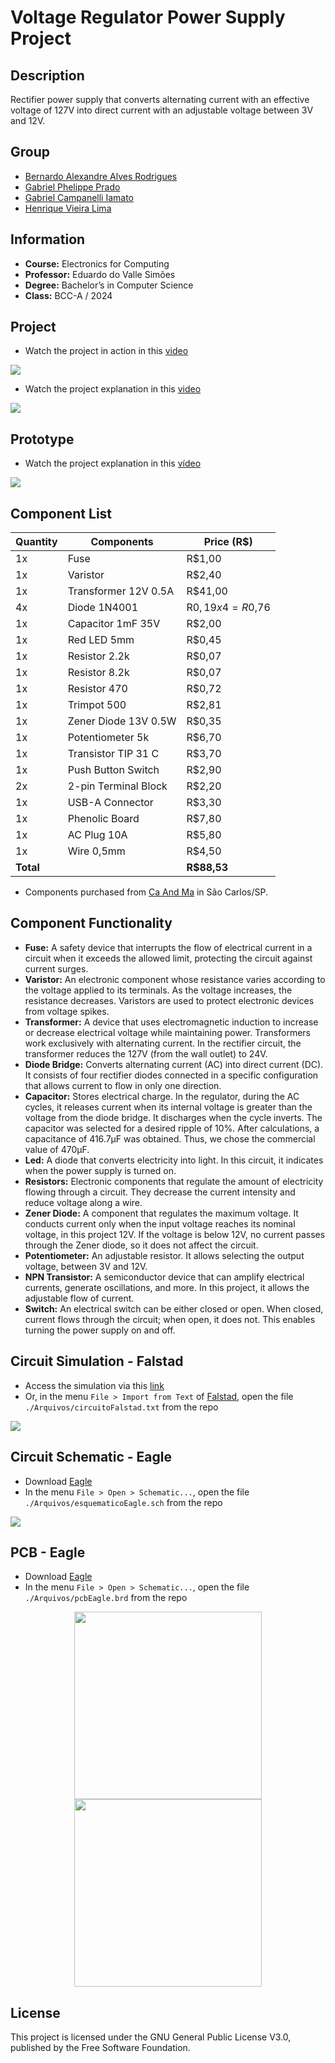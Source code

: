 # Voltage Regulator Power Supply Project

## Description
Rectifier power supply that converts alternating current with an effective voltage of 127V into direct current with an adjustable voltage between 3V and 12V.

## Group
 - [Bernardo Alexandre Alves Rodrigues](mailto:bernardorodrigues@usp.br)
 - [Gabriel Phelippe Prado](mailto:gabriel.phelippe@usp.br)
 - [Gabriel Campanelli Iamato](mailto:gabriel.c.iamato@usp.br)
 - [Henrique Vieira Lima](mailto:vieira.henrique@usp.br)

## Information
 - **Course:** Electronics for Computing
 - **Professor:** Eduardo do Valle Simões
 - **Degree:** Bachelor’s in Computer Science
 - **Class:** BCC-A / 2024 

## Project
 - Watch the project in action in this [video](https://youtu.be/LmAK9lCr3QM)
<img src="./Imagens/projeto.jpg">

 - Watch the project explanation in this [video](https://youtu.be/v0-GvNXRQ9Q?si=ZIwsNRWMdKinU6Kj)
<img src="./Imagens/explicação.png">

## Prototype
 - Watch the project explanation in this [vídeo](https://youtu.be/MAERgxqwMdY?si=GL7MvnJlF9lUfxt0)
<img src="./Imagens/protótipo.jpg">

## Component List
| Quantity | Components        | Price (R$) |
|----|---------------|------------|
| 1x | Fuse                   | R$1,00 |
| 1x | Varistor               | R$2,40 |
| 1x | Transformer 12V 0.5A   | R$41,00 |
| 4x | Diode 1N4001           | R$0,19 x 4 = R$0,76 |
| 1x | Capacitor 1mF 35V      | R$2,00 |
| 1x | Red LED 5mm            | R$0,45 |
| 1x | Resistor 2.2k          | R$0,07 |
| 1x | Resistor 8.2k          | R$0,07 |
| 1x | Resistor 470           | R$0,72 |
| 1x | Trimpot 500            | R$2,81 |
| 1x | Zener Diode 13V 0.5W   | R$0,35 |
| 1x | Potentiometer 5k       | R$6,70 |
| 1x | Transistor TIP 31 C    | R$3,70 |
| 1x | Push Button Switch     | R$2,90 |
| 2x | 2-pin Terminal Block   | R$2,20 |
| 1x | USB-A Connector        | R$3,30 |
| 1x | Phenolic Board         | R$7,80 |
| 1x | AC Plug 10A            | R$5,80 |
| 1x | Wire 0,5mm             | R$4,50 |
| **Total** |                 | **R$88,53** |

 - Components purchased from [Ca And Ma](https://www.caandma.com.br/) in São Carlos/SP.

## Component Functionality
 - **Fuse:** A safety device that interrupts the flow of electrical current in a circuit when it exceeds the allowed limit, protecting the circuit against current surges.
 - **Varistor:** An electronic component whose resistance varies according to the voltage applied to its terminals. As the voltage increases, the resistance decreases. Varistors are used to protect electronic devices from voltage spikes.
 - **Transformer:** A device that uses electromagnetic induction to increase or decrease electrical voltage while maintaining power. Transformers work exclusively with alternating current. In the rectifier circuit, the transformer reduces the 127V (from the wall outlet) to 24V.
 - **Diode Bridge:** Converts alternating current (AC) into direct current (DC). It consists of four rectifier diodes connected in a specific configuration that allows current to flow in only one direction.
 - **Capacitor:** Stores electrical charge. In the regulator, during the AC cycles, it releases current when its internal voltage is greater than the voltage from the diode bridge. It discharges when the cycle inverts. The capacitor was selected for a desired ripple of 10%. After calculations, a capacitance of 416.7µF was obtained. Thus, we chose the commercial value of 470µF.
 - **Led:** A diode that converts electricity into light. In this circuit, it indicates when the power supply is turned on.
 - **Resistors:** Electronic components that regulate the amount of electricity flowing through a circuit. They decrease the current intensity and reduce voltage along a wire.
 - **Zener Diode:** A component that regulates the maximum voltage. It conducts current only when the input voltage reaches its nominal voltage, in this project 12V. If the voltage is below 12V, no current passes through the Zener diode, so it does not affect the circuit.
 - **Potentiometer:** An adjustable resistor. It allows selecting the output voltage, between 3V and 12V.
 - **NPN Transistor:** A semiconductor device that can amplify electrical currents, generate oscillations, and more. In this project, it allows the adjustable flow of current.
 - **Switch:** An electrical switch can be either closed or open. When closed, current flows through the circuit; when open, it does not. This enables turning the power supply on and off.

## Circuit Simulation - Falstad
 - Access the simulation via this [link](https://tinyurl.com/2fm74n5c)
 - Or, in the menu `File > Import from Text` of [Falstad](https://falstad.com/circuit/circuitjs.html), open the file `./Arquivos/circuitoFalstad.txt` from the repo
<img src="./Imagens/circuitoFalstad.png">

## Circuit Schematic - Eagle
 - Download [Eagle](https://www.autodesk.com/products/eagle/overview)
 - In the menu `File > Open > Schematic...`, open the file `./Arquivos/esquematicoEagle.sch` from the repo
<img src="./Imagens/esquematicoEagle.png">

## PCB - Eagle
 - Download [Eagle](https://www.autodesk.com/products/eagle/overview)
 - In the menu `File > Open > Schematic...`, open the file `./Arquivos/pcbEagle.brd` from the repo
<div style="width: 100%; text-align: center;" align="center">
    <img height=300 src="./Imagens/pcbCima.png">
    <img height=300 src="./Imagens/pcbBaixo.png">
</div>

## License
This project is licensed under the GNU General Public License V3.0, published by the Free Software Foundation.
